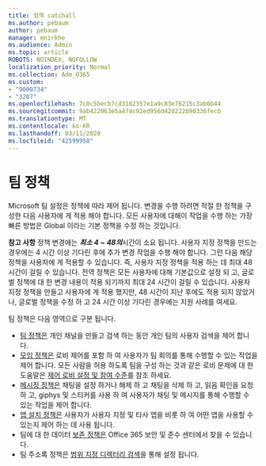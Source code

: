 ```yaml
---
title: 정책 catchall
ms.author: pebaum
author: pebaum
manager: mnirkhe
ms.audience: Admin
ms.topic: article
ROBOTS: NOINDEX, NOFOLLOW
localization_priority: Normal
ms.collection: Adm_O365
ms.custom:
- "9000734"
- "3207"
ms.openlocfilehash: 7c0c5becb7cd3182357e1a9c83e76215c3ab6b44
ms.sourcegitcommit: 9ab422063e5a474c92ed956d42d222b90336fecb
ms.translationtype: MT
ms.contentlocale: ko-KR
ms.lasthandoff: 03/11/2020
ms.locfileid: "42599958"
---
```

# <a name="teams-policies"></a>팀 정책

Microsoft 팀 설정은 정책에 따라 제어 됩니다. 변경을 수행 하려면 적절 한 정책을 구성한 다음 사용자에 게 적용 해야 합니다. 모든 사용자에 대해이 작업을 수행 하는 가장 빠른 방법은 Global 이라는 기본 정책을 수정 하는 것입니다. 

**참고 사항** 정책 변경에는 ***최소 4 ~ 48의***시간이 소요 됩니다. 사용자 지정 정책을 만드는 경우에는 4 시간 이상 기다린 후에 추가 변경 작업을 수행 해야 합니다. 그런 다음 해당 정책을 사용자에 게 적용할 수 있습니다. 즉, 사용자 지정 정책을 적용 하는 데 최대 48 시간이 걸릴 수 있습니다. 전역 정책은 모든 사용자에 대해 기본값으로 설정 되 고, 글로벌 정책에 대 한 변경 내용이 적용 되기까지 최대 24 시간이 걸릴 수 있습니다. 사용자 지정 정책을 만들고 사용자에 게 적용 했지만, 48 시간이 지난 후에도 적용 되지 않았거나, 글로벌 정책을 수정 하 고 24 시간 이상 기다린 경우에는 지원 사례를 여세요.

팀 정책은 다음 영역으로 구분 됩니다.

- [팀 정책은](https://docs.microsoft.com/MicrosoftTeams/teams-policies) 개인 채널을 만들고 검색 하는 동안 개인 팀의 사용자 검색을 제어 합니다.  
- [모임 정책은](https://docs.microsoft.com/microsoftteams/meeting-policies-in-teams) 로비 제어를 포함 하 여 사용자가 팀 회의를 통해 수행할 수 있는 작업을 제어 합니다. 모든 사람을 허용 하도록 팀을 구성 하는 것과 같은 로비 문제에 대 한 도움말은 [제어 로비 설정 및 참여 수준](https://docs.microsoft.com/alchemyinsights/bypass-lobby)를 참조 하세요.
- [메시징 정책은](https://docs.microsoft.com/microsoftteams/messaging-policies-in-teams) 채팅을 설정 하거나 해제 하 고 채팅을 삭제 하 고, 읽음 확인을 요청 하 고, giphys 및 스티커를 사용 하 여 사용자가 채팅 및 메시지를 통해 수행할 수 있는 작업을 제어 합니다.
- [앱 설치 정책은](https://docs.microsoft.com/MicrosoftTeams/teams-app-setup-policies) 사용자가 사용자 지정 및 타사 앱을 비롯 하 여 어떤 앱을 사용할 수 있는지 제어 하는 데 사용 됩니다.  
- 팀에 대 한 데이터 [보존 정책은](https://docs.microsoft.com/microsoftteams/retention-policies) Office 365 보안 및 준수 센터에서 찾을 수 있습니다.
- 팀 주소록 정책은 [범위 지정 디렉터리 검색](https://docs.microsoft.com/MicrosoftTeams/teams-scoped-directory-search)을 통해 설정 됩니다.